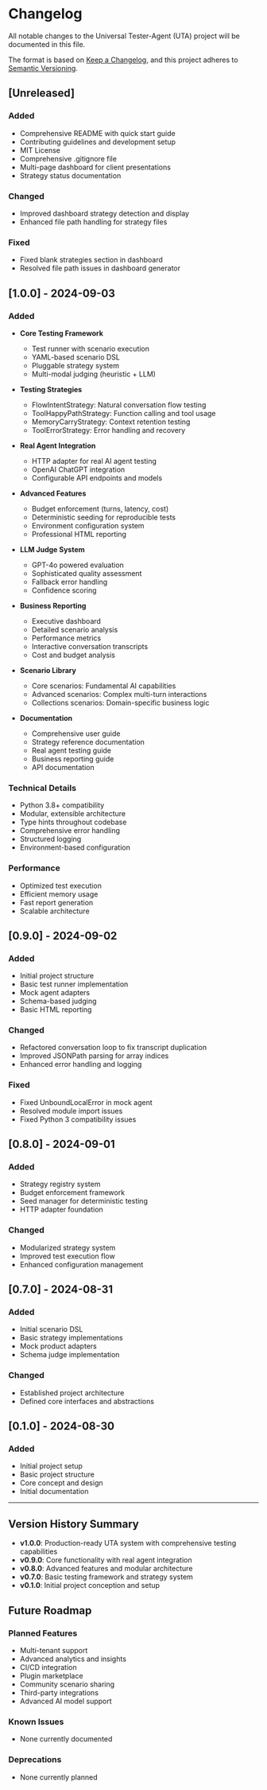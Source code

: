 # Changelog

All notable changes to the Universal Tester-Agent (UTA) project will be documented in this file.

The format is based on [Keep a Changelog](https://keepachangelog.com/en/1.0.0/),
and this project adheres to [Semantic Versioning](https://semver.org/spec/v2.0.0.html).

## [Unreleased]

### Added
- Comprehensive README with quick start guide
- Contributing guidelines and development setup
- MIT License
- Comprehensive .gitignore file
- Multi-page dashboard for client presentations
- Strategy status documentation

### Changed
- Improved dashboard strategy detection and display
- Enhanced file path handling for strategy files

### Fixed
- Fixed blank strategies section in dashboard
- Resolved file path issues in dashboard generator

## [1.0.0] - 2024-09-03

### Added
- **Core Testing Framework**
  - Test runner with scenario execution
  - YAML-based scenario DSL
  - Pluggable strategy system
  - Multi-modal judging (heuristic + LLM)

- **Testing Strategies**
  - FlowIntentStrategy: Natural conversation flow testing
  - ToolHappyPathStrategy: Function calling and tool usage
  - MemoryCarryStrategy: Context retention testing
  - ToolErrorStrategy: Error handling and recovery

- **Real Agent Integration**
  - HTTP adapter for real AI agent testing
  - OpenAI ChatGPT integration
  - Configurable API endpoints and models

- **Advanced Features**
  - Budget enforcement (turns, latency, cost)
  - Deterministic seeding for reproducible tests
  - Environment configuration system
  - Professional HTML reporting

- **LLM Judge System**
  - GPT-4o powered evaluation
  - Sophisticated quality assessment
  - Fallback error handling
  - Confidence scoring

- **Business Reporting**
  - Executive dashboard
  - Detailed scenario analysis
  - Performance metrics
  - Interactive conversation transcripts
  - Cost and budget analysis

- **Scenario Library**
  - Core scenarios: Fundamental AI capabilities
  - Advanced scenarios: Complex multi-turn interactions
  - Collections scenarios: Domain-specific business logic

- **Documentation**
  - Comprehensive user guide
  - Strategy reference documentation
  - Real agent testing guide
  - Business reporting guide
  - API documentation

### Technical Details
- Python 3.8+ compatibility
- Modular, extensible architecture
- Type hints throughout codebase
- Comprehensive error handling
- Structured logging
- Environment-based configuration

### Performance
- Optimized test execution
- Efficient memory usage
- Fast report generation
- Scalable architecture

## [0.9.0] - 2024-09-02

### Added
- Initial project structure
- Basic test runner implementation
- Mock agent adapters
- Schema-based judging
- Basic HTML reporting

### Changed
- Refactored conversation loop to fix transcript duplication
- Improved JSONPath parsing for array indices
- Enhanced error handling and logging

### Fixed
- Fixed UnboundLocalError in mock agent
- Resolved module import issues
- Fixed Python 3 compatibility issues

## [0.8.0] - 2024-09-01

### Added
- Strategy registry system
- Budget enforcement framework
- Seed manager for deterministic testing
- HTTP adapter foundation

### Changed
- Modularized strategy system
- Improved test execution flow
- Enhanced configuration management

## [0.7.0] - 2024-08-31

### Added
- Initial scenario DSL
- Basic strategy implementations
- Mock product adapters
- Schema judge implementation

### Changed
- Established project architecture
- Defined core interfaces and abstractions

## [0.1.0] - 2024-08-30

### Added
- Initial project setup
- Basic project structure
- Core concept and design
- Initial documentation

---

## Version History Summary

- **v1.0.0**: Production-ready UTA system with comprehensive testing capabilities
- **v0.9.0**: Core functionality with real agent integration
- **v0.8.0**: Advanced features and modular architecture
- **v0.7.0**: Basic testing framework and strategy system
- **v0.1.0**: Initial project conception and setup

## Future Roadmap

### Planned Features
- Multi-tenant support
- Advanced analytics and insights
- CI/CD integration
- Plugin marketplace
- Community scenario sharing
- Third-party integrations
- Advanced AI model support

### Known Issues
- None currently documented

### Deprecations
- None currently planned

